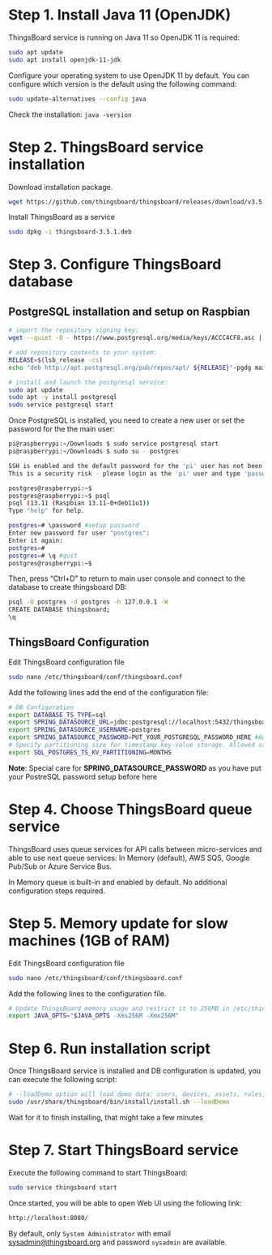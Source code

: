 # Step 1. Install Java 11 (OpenJDK)
ThingsBoard service is running on Java 11 so OpenJDK 11 is required:
```sh
sudo apt update
sudo apt install openjdk-11-jdk
```
Configure your operating system to use OpenJDK 11 by default. You can configure which version is the default using the following command:
```sh
sudo update-alternatives --config java
```
Check the installation: ``java -version``
# Step 2. ThingsBoard service installation
Download installation package.
```sh
wget https://github.com/thingsboard/thingsboard/releases/download/v3.5.1/thingsboard-3.5.1.deb
```
Install ThingsBoard as a service
```sh
sudo dpkg -i thingsboard-3.5.1.deb
```
# Step 3. Configure ThingsBoard database

## PostgreSQL installation and setup on Raspbian

```sh
# import the repository signing key:
wget --quiet -O - https://www.postgresql.org/media/keys/ACCC4CF8.asc | sudo apt-key add -

# add repository contents to your system:
RELEASE=$(lsb_release -cs)
echo "deb http://apt.postgresql.org/pub/repos/apt/ ${RELEASE}"-pgdg main | sudo tee  /etc/apt/sources.list.d/pgdg.list

# install and launch the postgresql service:
sudo apt update
sudo apt -y install postgresql
sudo service postgresql start
```
Once PostgreSQL is installed, you need to create a new user or set the password for the the main user:
```sh
pi@raspberrypi:~/Downloads $ sudo service postgresql start
pi@raspberrypi:~/Downloads $ sudo su - postgres

SSH is enabled and the default password for the 'pi' user has not been changed.
This is a security risk - please login as the 'pi' user and type 'passwd' to set a new password.

postgres@raspberrypi:~$ 
postgres@raspberrypi:~$ psql
psql (13.11 (Raspbian 13.11-0+deb11u1))
Type "help" for help.

postgres=# \password #setup password
Enter new password for user "postgres": 
Enter it again: 
postgres=# 
postgres=# \q #quit
postgres@raspberrypi:~$ 
```
Then, press “Ctrl+D” to return to main user console and connect to the database to create thingsboard DB:
```sh
psql -U postgres -d postgres -h 127.0.0.1 -W
CREATE DATABASE thingsboard;
\q
```
## ThingsBoard Configuration
Edit ThingsBoard configuration file
```sh
sudo nano /etc/thingsboard/conf/thingsboard.conf
```
Add the following lines add the end of the configuration file:
```sh
# DB Configuration 
export DATABASE_TS_TYPE=sql
export SPRING_DATASOURCE_URL=jdbc:postgresql://localhost:5432/thingsboard
export SPRING_DATASOURCE_USERNAME=postgres
export SPRING_DATASOURCE_PASSWORD=PUT_YOUR_POSTGRESQL_PASSWORD_HERE #Add the PostreSQL password setup before here
# Specify partitioning size for timestamp key-value storage. Allowed values: DAYS, MONTHS, YEARS, INDEFINITE.
export SQL_POSTGRES_TS_KV_PARTITIONING=MONTHS
```
**Note**: Special care for **SPRING_DATASOURCE_PASSWORD** as you have put your PostreSQL password setup before here
# Step 4. Choose ThingsBoard queue service
ThingsBoard uses queue services for API calls between micro-services and able to use next queue services: In Memory (default), AWS SQS, Google Pub/Sub or Azure Service Bus.

In Memory queue is built-in and enabled by default. No additional configuration steps required.

# Step 5. Memory update for slow machines (1GB of RAM)
Edit ThingsBoard configuration file
```sh
sudo nano /etc/thingsboard/conf/thingsboard.conf
```
Add the following lines to the configuration file.
```sh
# Update ThingsBoard memory usage and restrict it to 256MB in /etc/thingsboard/conf/thingsboard.conf
export JAVA_OPTS="$JAVA_OPTS -Xms256M -Xmx256M"
```
# Step 6. Run installation script
Once ThingsBoard service is installed and DB configuration is updated, you can execute the following script:
```sh
# --loadDemo option will load demo data: users, devices, assets, rules, widgets.
sudo /usr/share/thingsboard/bin/install/install.sh --loadDemo
```
Wait for it to finish installing, that might take a few minutes

# Step 7. Start ThingsBoard service
Execute the following command to start ThingsBoard:

```sh
sudo service thingsboard start
```
Once started, you will be able to open Web UI using the following link:
```sh
http://localhost:8080/
```
By default, only ``System Administrator`` with email sysadmin@thingsboard.org and password ``sysadmin`` are available.
